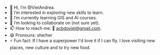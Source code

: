 - 👋 Hi, I’m @VielAndrea. 
- 👀 I’m interested in exploring new skills to learn.
- 🌱 I’m currently learning GIS and AI courses.
- 💞️ I’m looking to collaborate on (not sure yet). 
- 📫 How to reach me: 📩 acbdoviel@gmail.com.
- 😄 Pronouns: she/her
- ⚡ Fun fact: If I have a superpower I'd love it if I can fly. I love visiting new places, new culture and to try new food.

<!---
VielAndrea/VielAndrea is a ✨ special ✨ repository because its `README.md` (this file) appears on your GitHub profile.
You can click the Preview link to take a look at your changes.
--->
